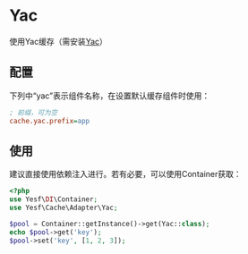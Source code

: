 # Yac

使用Yac缓存（需安装[Yac](https://github.com/laruence/yac)）

## 配置

下列中“yac”表示组件名称，在设置默认缓存组件时使用：

```ini
; 前缀，可为空
cache.yac.prefix=app
```

## 使用

建议直接使用依赖注入进行。若有必要，可以使用Container获取：

```php
<?php
use Yesf\DI\Container;
use Yesf\Cache\Adapter\Yac;

$pool = Container::getInstance()->get(Yac::class);
echo $pool->get('key');
$pool->set('key', [1, 2, 3]);
```
